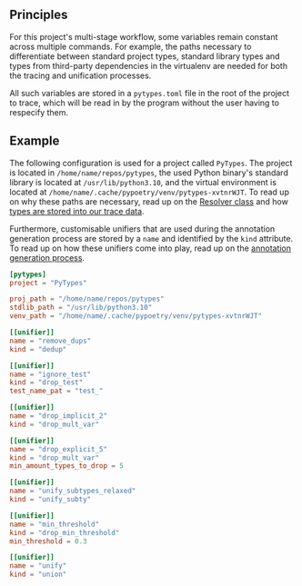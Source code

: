 ## Principles

For this project's multi-stage workflow, some variables remain constant across multiple commands.
For example, the paths necessary to differentiate between standard project types, standard library types and types from third-party dependencies in the virtualenv are needed for both the tracing and unification processes.

All such variables are stored in a `pytypes.toml` file in the root of the project to trace, which will be read in by the program without the user having to respecify them.

## Example

The following configuration is used for a project called `PyTypes`.
The project is located in `/home/name/repos/pytypes`, the used Python binary's standard library is located at `/usr/lib/python3.10`, and the virtual environment is located at `/home/name/.cache/pypoetry/venv/pytypes-xvtnrWJT`.
To read up on why these paths are necessary, read up on the [Resolver class](resolver.md) and how [types are stored into our trace data](../workflow/tracing.md#api).

Furthermore, customisable unifiers that are used during the annotation generation process are stored by a `name` and identified by the `kind` attribute.
To read up on how these unifiers come into play, read up on the [annotation generation process](../workflow/annotating.md).



```toml
[pytypes]
project = "PyTypes"

proj_path = "/home/name/repos/pytypes"
stdlib_path = "/usr/lib/python3.10"
venv_path = "/home/name/.cache/pypoetry/venv/pytypes-xvtnrWJT"

[[unifier]]
name = "remove_dups"
kind = "dedup"

[[unifier]]
name = "ignore_test"
kind = "drop_test"
test_name_pat = "test_"

[[unifier]]
name = "drop_implicit_2"
kind = "drop_mult_var"

[[unifier]]
name = "drop_explicit_5"
kind = "drop_mult_var"
min_amount_types_to_drop = 5

[[unifier]]
name = "unify_subtypes_relaxed"
kind = "unify_subty"

[[unifier]]
name = "min_threshold"
kind = "drop_min_threshold"
min_threshold = 0.3

[[unifier]]
name = "unify"
kind = "union"
```